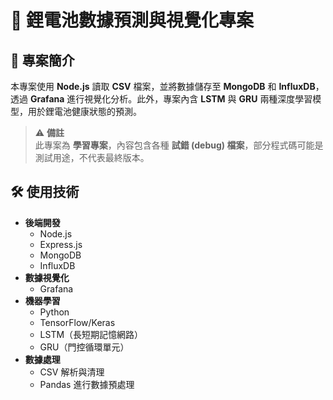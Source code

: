 # 🔋 鋰電池數據預測與視覺化專案

## 📌 專案簡介
本專案使用 **Node.js** 讀取 **CSV** 檔案，並將數據儲存至 **MongoDB** 和 **InfluxDB**，透過 **Grafana** 進行視覺化分析。此外，專案內含 **LSTM** 與 **GRU** 兩種深度學習模型，用於鋰電池健康狀態的預測。

> ⚠ **備註**  
> 此專案為 **學習專案**，內容包含各種 **試錯 (debug) 檔案**，部分程式碼可能是測試用途，不代表最終版本。

## 🛠 使用技術
- **後端開發**
  - Node.js
  - Express.js
  - MongoDB
  - InfluxDB
- **數據視覺化**
  - Grafana
- **機器學習**
  - Python
  - TensorFlow/Keras
  - LSTM（長短期記憶網路）
  - GRU（門控循環單元）
- **數據處理**
  - CSV 解析與清理
  - Pandas 進行數據預處理


